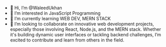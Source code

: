- 👋 Hi, I’m @WaleedUkhan
- 👀 I’m interested in JavaScript Programming
- 🌱 I’m currently learning WEB DEV, MERN STACK
- 💞️ I’m looking to collaborate on innovative web development projects, especially those involving React, Node.js, and the MERN stack. Whether it's building dynamic user interfaces or tackling backend challenges, I’m excited to contribute and learn from others in the field.


<!---
WaleedUkhan/WaleedUkhan is a ✨ special ✨ repository because its `README.md` (this file) appears on your GitHub profile.
You can click the Preview link to take a look at your changes.
--->
